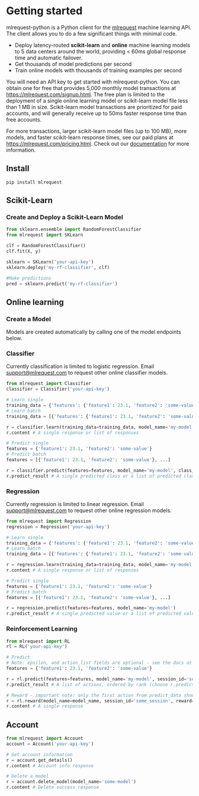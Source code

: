 # Getting started
mlrequest-python is a Python client for the [mlrequest](https://mlrequest.com) machine learning API. The client allows you to do a few significant things with minimal code.

* Deploy latency-routed **scikit-learn** and **online** machine learning models to 5 data centers around the world, providing < 60ms global response time and automatic failover.
* Get thousands of model predictions per second
* Train online models with thousands of training examples per second

You will need an API key to get started with mlrequest-python. You can obtain one for free that provides 5,000 monthly model transactions at https://mlrequest.com/signup.html. The free plan is limited to the deployment of a single online learning model or scikit-learn model file less than 1 MB in size. Scikit-learn model transactions are prioritized for paid accounts, and will generally receive up to 50ms faster response time than free accounts.

For more transactions, larger scikit-learn model files (up to 100 MB), more models, and faster scikit-learn response times, see our paid plans at https://mlrequest.com/pricing.html. Check out our [documentation](https://docs.mlrequest.com) for more information.

## Install
```
pip install mlrequest
```

## Scikit-Learn
### Create and Deploy a Scikit-Learn Model

```python
from sklearn.ensemble import RandomForestClassifier
from mlrequest import SKLearn

clf = RandomForestClassifier()
clf.fit(X, y)

sklearn = SKLearn('your-api-key')
sklearn.deploy('my-rf-classifier', clf)

#Make predictions
pred = sklearn.predict('my-rf-classifier')
```

## Online learning
### Create a Model
Models are created automatically by calling one of the model endpoints below.

### Classifier
Currently classification is limited to logistic regression. Email support@mlrequest.com to request other online classifier models.
```python
from mlrequest import Classifier
classifier = Classifier('your-api-key')

# Learn single
training_data = {'features': {'feature1': 23.1, 'feature2': 'some-value'}, 'label': 1}
# Learn batch
training_data = [{'features': {'feature1': 23.1, 'feature2': 'some-value'}, 'label': 1}, ...]

r = classifier.learn(training_data=training_data, model_name='my-model', class_count=2)
r.content # A single response or list of responses

# Predict single
features = {'feature1': 23.1, 'feature2': 'some-value'}
# Predict batch
features = [{'feature1': 23.1, 'feature2': 'some-value'}, ...]

r = classifier.predict(features=features, model_name='my-model', class_count=2)
r.predict_result # A single predicted class or a list of predicted classes
```

### Regression
Currently regression is limited to linear regression. Email support@mlrequest.com to request other online regression models.
```python
from mlrequest import Regression
regression = Regression('your-api-key')

# Learn single
training_data = {'features': {'feature1': 23.1, 'feature2': 'some-value'}, 'label': 1.25}
# Learn batch
training_data = [{'features': {'feature1': 23.1, 'feature2': 'some-value'}, 'label': 1.25}, ...]

r = regression.learn(training_data=training_data, model_name='my-model')
r.content # A single response or list of responses

# Predict single
features = {'feature1': 23.1, 'feature2': 'some-value'}
# Predict batch
features = [{'feature1': 23.1, 'feature2': 'some-value'}, ...]

r = regression.predict(features=features, model_name='my-model')
r.predict_result # A single predicted value or a list of predicted values
```

### Reinforcement Learning
```python
from mlrequest import RL
rl = RL('your-api-key')

# Predict
# Note: epsilon, and action_list fields are optional - see the docs at https://docs.mlrequest.com for more information
features = {'feature1': 23.1, 'feature2': 'some-value'}

r = rl.predict(features=features, model_name='my-model', session_id='some-session-id', negative_reward=0, action_count=2)
r.predict_result # A list of actions, ordered by rank (choose r.predict_data[0] for the best action)

# Reward - important note: only the first action from predict_data should be rewarded. Other actions can be used but should not be rewarded.
r = rl.reward(model_name=model_name, session_id='some_session', reward=1)
r.content # A single response
```

## Account
```python
from mlrequest import Account
account = Account('your-api-key')

# Get account information
r = account.get_details()
r.content # Account info response

# Delete a model
r = account.delete_model(model_name='some-model')
r.content # Delete success response
```
